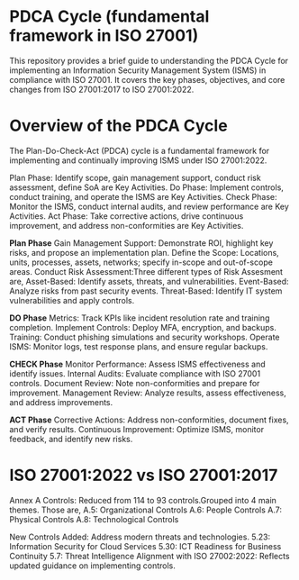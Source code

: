 # PDCA Cycle (fundamental framework in ISO 27001)
This repository provides a brief guide to understanding the PDCA Cycle for implementing an Information Security Management System (ISMS) in compliance with ISO 27001. It covers the key phases, objectives, and core changes from ISO 27001:2017 to ISO 27001:2022.

# Overview of the PDCA Cycle
The Plan-Do-Check-Act (PDCA) cycle is a fundamental framework for implementing and continually improving ISMS under ISO 27001:2022.

Plan Phase:	Identify scope, gain management support, conduct risk assessment, define SoA are Key Activities.
Do	Phase: Implement controls, conduct training, and operate the ISMS are Key Activities.
Check	Phase: Monitor the ISMS, conduct internal audits, and review performance are Key Activities.
Act	Phase: Take corrective actions, drive continuous improvement, and address non-conformities are Key Activities.

**Plan Phase**
Gain Management Support: Demonstrate ROI, highlight key risks, and propose an implementation plan.
Define the Scope: Locations, units, processes, assets, networks; specify in-scope and out-of-scope areas.
Conduct Risk Assessment:Three different types of Risk Assesment are,
Asset-Based: Identify assets, threats, and vulnerabilities.
Event-Based: Analyze risks from past security events.
Threat-Based: Identify IT system vulnerabilities and apply controls.

**DO Phase**
Metrics: Track KPIs like incident resolution rate and training completion.
Implement Controls: Deploy MFA, encryption, and backups.
Training: Conduct phishing simulations and security workshops.
Operate ISMS: Monitor logs, test response plans, and ensure regular backups.

**CHECK Phase**
Monitor Performance: Assess ISMS effectiveness and identify issues.
Internal Audits: Evaluate compliance with ISO 27001 controls.
Document Review: Note non-conformities and prepare for improvement.
Management Review: Analyze results, assess effectiveness, and address improvements.

**ACT Phase**
Corrective Actions: Address non-conformities, document fixes, and verify results.
Continuous Improvement: Optimize ISMS, monitor feedback, and identify new risks.

# ISO 27001:2022 vs ISO 27001:2017
Annex A Controls: Reduced from 114 to 93 controls.Grouped into 4 main themes. Those are,
A.5: Organizational Controls
A.6: People Controls
A.7: Physical Controls
A.8: Technological Controls

New Controls Added: Address modern threats and technologies.
5.23: Information Security for Cloud Services
5.30: ICT Readiness for Business Continuity
5.7: Threat Intelligence
Alignment with ISO 27002:2022: Reflects updated guidance on implementing controls.
